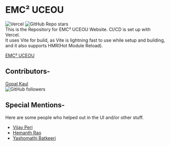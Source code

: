 # EMC² UCEOU

![Vercel](https://therealsujitk-vercel-badge.vercel.app/?app=emccuceou&logo=false)
![GitHub Repo stars](https://img.shields.io/github/stars/gopal-kaul/emccuceou?style=social)  
This is the Repository for EMC² UCEOU Website. CI/CD is set up with Vercel.  
It uses Vite for build, as Vite is lightning fast to use while setup and building, and it also supports HMR(Hot Module Reload).

[EMC² UCEOU](https://emccuceou.vercel.app/)

## Contributors-

[Gopal Kaul](https://github.com/gopal-kaul)  
![GitHub followers](https://img.shields.io/github/followers/gopal-kaul?style=social)

## Special Mentions-

Here are some people who helped out in the UI and/or other stuff.

- [Vijay Peri](https://github.com/Vijayperi)
- [Hemanth Rao](https://github.com/HemanthRa0)
- [Yashomathi Batkeeri](https://www.linkedin.com/in/yashomathi-batkeeri-746ab321b/)
